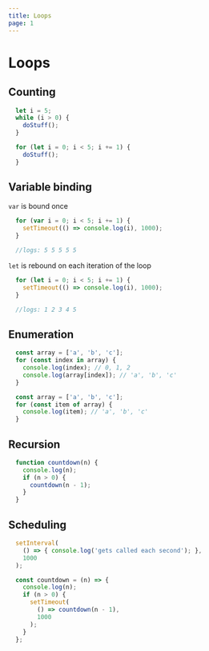 ```yaml
---
title: Loops
page: 1
---
```

# Loops

## Counting

```javascript
  let i = 5;
  while (i > 0) {
    doStuff();
  }
```

```javascript
  for (let i = 0; i < 5; i += 1) {
    doStuff();
  }
```

## Variable binding

`var` is bound once
```javascript
  for (var i = 0; i < 5; i += 1) {
    setTimeout(() => console.log(i), 1000);
  }

  //logs: 5 5 5 5 5
```

`let` is rebound on each iteration of the loop
```javascript
  for (let i = 0; i < 5; i += 1) {
    setTimeout(() => console.log(i), 1000);
  }

  //logs: 1 2 3 4 5
```

## Enumeration

```javascript
  const array = ['a', 'b', 'c'];
  for (const index in array) {
    console.log(index); // 0, 1, 2
    console.log(array[index]); // 'a', 'b', 'c'
  }
```

```javascript
  const array = ['a', 'b', 'c'];
  for (const item of array) {
    console.log(item); // 'a', 'b', 'c'
  }
```

## Recursion

```javascript
  function countdown(n) {
    console.log(n);
    if (n > 0) {
      countdown(n - 1);
    }
  }
```

## Scheduling

```javascript
  setInterval(
    () => { console.log('gets called each second'); },
    1000
  );
```

```javascript
  const countdown = (n) => {
    console.log(n);
    if (n > 0) {
      setTimeout(
        () => countdown(n - 1),
        1000
      );
    }
  };
```

